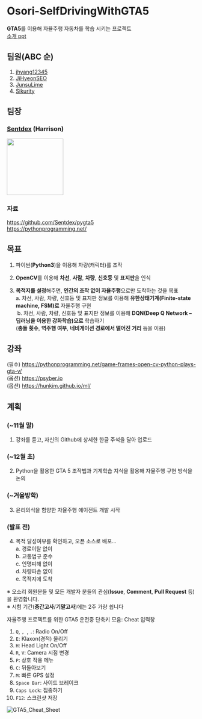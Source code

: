 # Osori-SelfDrivingWithGTA5
**GTA5**를 이용해 자율주행 자동차를 학습 시키는 프로젝트 <br>
[소개 ppt](https://github.com/HyOsori/Osori-SelfDrivingWithGTA5/blob/master/ppt/Self-Driving_Car_In_GTA5.ppt)

## 팀원(ABC 순)

1. [jhyang12345](https://github.com/jhyang12345)
2. [JiHyeonSEO](https://github.com/JiHyeonSEO)
3. [JunsuLime](https://github.com/JunsuLime)
4. [Sikurity](https://github.com/Sikurity)

## 팀장

### [Sentdex](https://github.com/Sentdex) (Harrison)<br>
[<img src="https://avatars1.githubusercontent.com/u/5905296?v=4&s=460" width="150px" />](https://github.com/Sentdex)

### 자료
https://github.com/Sentdex/pygta5 <br>
https://pythonprogramming.net/ <br>

## 목표
1. 파이썬(**Python3**)을 이용해 차량(캐릭터)를 조작

2. **OpenCV**를 이용해 **차선**, **사람**, **차량**, **신호등** 및 **표지판**을 인식

3. **목적지를 설정**해주면, **인간의 조작 없이 자율주행**으로만 도착하는 것을 목표<br>
    a. 차선, 사람, 차량, 신호등 및 표지판 정보를 이용해 **유한상태기계(Finite-state machine, FSM)로** 자율주행 구현<br>
      b. 차선, 사람, 차량, 신호등 및 표지판 정보를 이용해 **DQN(Deep Q Network – 딥러닝을 이용한 강화학습)으로** 학습하기<br>
     (**충돌 횟수**, **역주행 여부**, **네비게이션 경로에서 떨어진 거리** 등을 이용)

## 강좌

(필수) https://pythonprogramming.net/game-frames-open-cv-python-plays-gta-v/ <br>
(옵션) https://psyber.io <br>
(옵션) https://hunkim.github.io/ml/ <br>

## 계획

### (~11월 말)
1. 강좌를 듣고, 자신의 Github에 상세한 한글 주석을 달아 업로드

### (~12월 초)
2. Python을 활용한 GTA 5 조작법과 기계학습 지식을 활용해 자율주행 구현 방식을 논의

### (~겨울방학)
3.  윤리의식을 함양한 자율주행 에이전트 개발 시작

### (발표 전)
4. 목적 달성여부를 확인하고, 오픈 소스로 배포…<br>
  a. 경로이탈 없이<br>
  b. 교통법규 준수<br>
  c. 인명피해 없이<br>
  d. 차량파손 없이<br>
  e. 목적지에 도착<br>

※ 오소리 회원분들 및 모든 개발자 분들의 관심(**Issue**, **Comment**, **Pull Request** 등)을 환영합니다.<br>
※ 시험 기간(**중간고사**/**기말고사**)에는 2주 가량 쉽니다<br>



자율주행 프로젝트를 위한 GTA5 운전중 단축키 모음: Cheat 입력창

1. `Q`,  `, `, `.`: Radio On/Off
2. `E`: Klaxon(경적) 울리기
3. `H`: Head Light On/Off
4. `R`, `V`: Camera 시점 변경
5. `P`: 상호 작용 메뉴
6. `C`: 뒤돌아보기
7. `M`: 빠른 GPS 설정
8. `Space Bar`: 사이드 브레이크
9. `Caps Lock`: 집중하기
10. `F12`: 스크린샷 저장

![GTA5_Cheat_Sheet](https://github.com/Sikurity/Osori-SelfDrivingWithGTA5/blob/master/resources/imgs/GTA5_Cheat_Sheet.png?raw=true)
